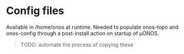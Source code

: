 <!--
SPDX-FileCopyrightText: 2022 2020-present Open Networking Foundation <info@opennetworking.org>

SPDX-License-Identifier: Apache-2.0
-->

# Config files

Available in /home/onos at runtime. Needed
to populate onos-topo and onos-config through
a post-install action on startup of µONOS. 

> TODO: automate the process of copying these